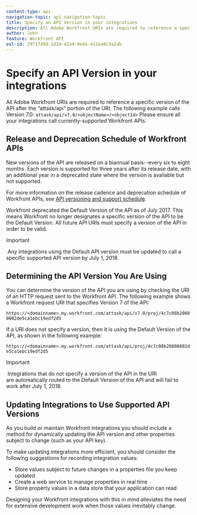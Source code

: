 ```yaml
---
content-type: api
navigation-topic: api-navigation-topic
title: Specify an API Version in your integrations
description: All Adobe Workfront URIs are required to reference a specific version of the API after the “attask/api” portion of the URI. The following example calls Version 7.0 - EDIT ME.
author: John
feature: Workfront API
exl-id: 2971749d-1d34-42a4-9eda-411aa8c3a2ab
---
```

# Specify an API Version in your integrations

All Adobe Workfront URIs are required to reference a specific version of the API after the “attask/api” portion of the URI. The following example calls Version 7.0:
`attask/api/v7.0/<objectName>/<objectId>` Please ensure all your integrations call currently-supported Workfront APIs.

## Release and Deprecation Schedule of Workfront APIs

New versions of the API are&nbsp;released on a biannual basis--every six to eight months. Each version is&nbsp;supported for three years after its&nbsp;release date, with an additional year in a deprecated state where the version is&nbsp;available but not supported.

For more information on the release cadence and deprecation schedule of Workfront APIs, see [API versioning and support schedule](../../wf-api/api/api-version-support-schedule.md).

Workfront deprecated the Default Version of the API as of July 2017.&nbsp;This means Workfront no longer designates a specific version of the API to be the Default Version. All future&nbsp;API URIs must specify a version of the API in order to be valid.

>[!IMPORTANT]
>
>&nbsp;Any integrations using the Default API version must be updated to call a specific supported API version by July 1, 2018.

## Determining the API Version You Are&nbsp;Using

You can determine the version of the API you are using by checking the URI of an HTTP request sent to the Workfront API. The following example shows a Workfront request URI that specifies Version 7 of the API:

`https://<domainname>.my.workfront.com/attask/api/v7.0/proj/4c7c08b20000002de5ca1ebc19edf2d5` 

If a URI does not specify a version, then it is using the Default Version of the API, as shown in the following example:

`https://<domainname>.my.workfront.com/attask/api/proj/4c7c08b20000002de5ca1ebc19edf2d5`

>[!IMPORTANT]
>
>&nbsp;Integrations that do not specify a version of the API in the URI are&nbsp;automatically routed to the Default Version of the API and will&nbsp;fail to work after July 1, 2018.&nbsp;

## Updating Integrations to Use Supported API Versions

As you build or maintain Workfront integrations you should include a method for dynamically updating the API version and other properties subject to change (such as your API key).

To make updating integrations more efficient, you should consider the following suggestions for recording integration values:

* Store values subject to future changes in a properties file you keep updated
* Create a web service to manage properties in real time
* Store property values in a data store that your application can read

Designing your Workfront integrations with this in mind alleviates the need for extensive development work when those values inevitably change.
